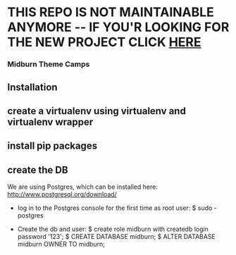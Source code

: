 # THIS REPO IS NOT MAINTAINABLE ANYMORE -- IF YOU'R LOOKING FOR THE NEW PROJECT CLICK [HERE](https://github.com/Midburn/Spark)

### Midburn Theme Camps
## Installation

## create a virtualenv using virtualenv and virtualenv wrapper

## install pip packages

## create the DB
We are using Postgres, which can be installed here: http://www.postgresql.org/download/
- log in to the Postgres console for the first time as root user:
  $ sudo - postgres

- Create the db and user:
  $ create role midburn with createdb login password '123';
  $ CREATE DATABASE midburn;
  $ ALTER DATABASE midburn OWNER TO midburn;
